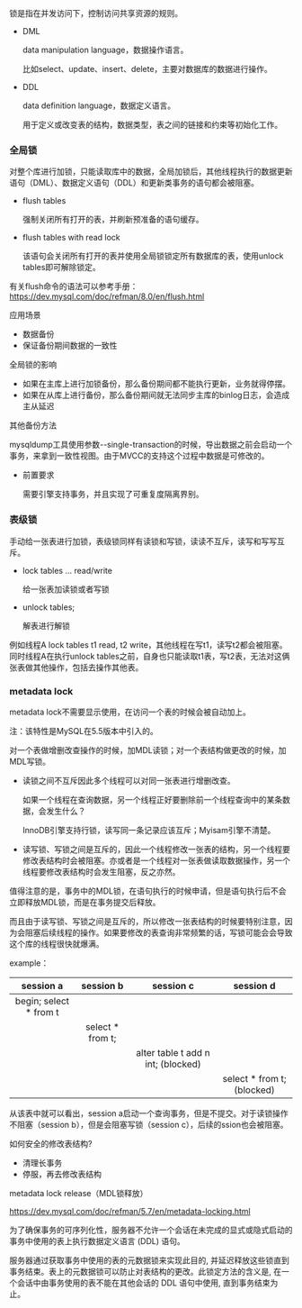 锁是指在并发访问下，控制访问共享资源的规则。

- DML

  data manipulation language，数据操作语言。

  比如select、update、insert、delete，主要对数据库的数据进行操作。

- DDL

  data definition language，数据定义语言。

  用于定义或改变表的结构，数据类型，表之间的链接和约束等初始化工作。



### 全局锁

对整个库进行加锁，只能读取库中的数据，全局加锁后，其他线程执行的数据更新语句（DML）、数据定义语句（DDL）和更新类事务的语句都会被阻塞。



- flush tables

  强制关闭所有打开的表，并刷新预准备的语句缓存。

- flush tables with read lock

  该语句会关闭所有打开的表并使用全局锁锁定所有数据库的表，使用unlock tables即可解除锁定。

有关flush命令的语法可以参考手册：https://dev.mysql.com/doc/refman/8.0/en/flush.html



应用场景

- 数据备份
- 保证备份期间数据的一致性



全局锁的影响

- 如果在主库上进行加锁备份，那么备份期间都不能执行更新，业务就得停摆。
- 如果在从库上进行备份，那么备份期间就无法同步主库的binlog日志，会造成主从延迟



其他备份方法

mysqldump工具使用参数--single-transaction的时候，导出数据之前会启动一个事务，来拿到一致性视图。由于MVCC的支持这个过程中数据是可修改的。

- 前置要求

  需要引擎支持事务，并且实现了可重复度隔离界别。







### 表级锁

手动给一张表进行加锁，表级锁同样有读锁和写锁，读读不互斥，读写和写写互斥。

- lock tables ... read/write

  给一张表加读锁或者写锁

- unlock tables;

  解表进行解锁

例如线程A lock tables t1 read, t2 write，其他线程在写t1，读写t2都会被阻塞。同时线程A在执行unlock tables之前，自身也只能读取t1表，写t2表，无法对这俩张表做其他操作，包括去操作其他表。



### metadata lock

metadata lock不需要显示使用，在访问一个表的时候会被自动加上。

注：该特性是MySQL在5.5版本中引入的。



对一个表做增删改查操作的时候，加MDL读锁；对一个表结构做更改的时候，加MDL写锁。

- 读锁之间不互斥因此多个线程可以对同一张表进行增删改查。

  如果一个线程在查询数据，另一个线程正好要删除前一个线程查询中的某条数据，会发生什么？

  InnoDB引擎支持行锁，读写同一条记录应该互斥；Myisam引擎不清楚。

- 读写锁、写锁之间是互斥的，因此一个线程修改一张表的结构，另一个线程要修改表结构时会被阻塞。亦或者是一个线程对一张表做读取数据操作，另一个线程要修改表结构时会发生阻塞，反之亦然。

值得注意的是，事务中的MDL锁，在语句执行的时候申请，但是语句执行后不会立即释放MDL锁，而是在事务提交后释放。

而且由于读写锁、写锁之间是互斥的，所以修改一张表结构的时候要特别注意，因为会阻塞后续线程的操作。如果要修改的表查询非常频繁的话，写锁可能会会导致这个库的线程很快就爆满。

example：

|       session a        |    session b     |             session c              |         session d          |
| :--------------------: | :--------------: | :--------------------------------: | :------------------------: |
| begin; select * from t |                  |                                    |                            |
|                        | select * from t; |                                    |                            |
|                        |                  | alter table t add n int; (blocked) |                            |
|                        |                  |                                    | select * from t; (blocked) |

从该表中就可以看出，session a启动一个查询事务，但是不提交。对于读锁操作不阻塞（session b），但是会阻塞写锁（session c），后续的ssion也会被阻塞。



如何安全的修改表结构?

- 清理长事务
- 停服，再去修改表结构













metadata lock release（MDL锁释放）

https://dev.mysql.com/doc/refman/5.7/en/metadata-locking.html

为了确保事务的可序列化性，服务器不允许一个会话在未完成的显式或隐式启动的事务中使用的表上执行数据定义语言 (DDL) 语句。

服务器通过获取事务中使用的表的元数据锁来实现此目的, 并延迟释放这些锁直到事务结束。表上的元数据锁可以防止对表结构的更改。此锁定方法的含义是, 在一个会话中由事务使用的表不能在其他会话的 DDL 语句中使用, 直到事务结束为止。

